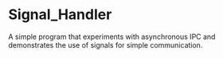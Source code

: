 # Signal_Handler
A simple program that experiments with asynchronous IPC and demonstrates the use of signals for simple communication.
